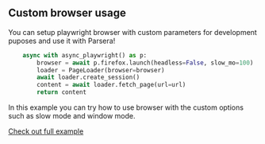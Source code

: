 ## Custom browser usage

You can setup playwright browser with custom parameters for development puposes and use it with Parsera!

```python
    async with async_playwright() as p:
        browser = await p.firefox.launch(headless=False, slow_mo=100)
        loader = PageLoader(browser=browser)
        await loader.create_session()
        content = await loader.fetch_page(url=url)
        return content
```

In this example you can try how to use browser with the custom options such as slow mode and window mode.

[Check out full example](https://github.com/raznem/parsera/tree/main/examples/infinite_page_scrolling.py)